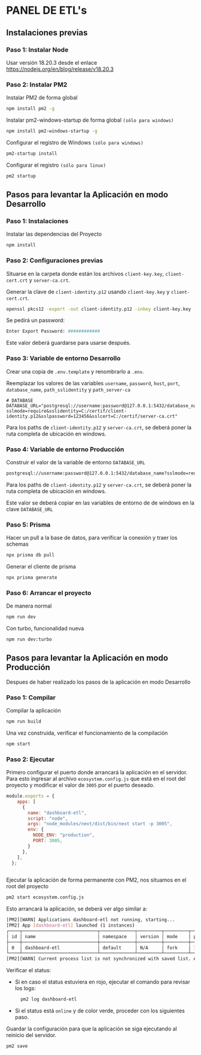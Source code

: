 # PANEL DE ETL's

## Instalaciones previas

### Paso 1: Instalar Node

Usar versión 18.20.3 desde el enlace https://nodejs.org/en/blog/release/v18.20.3

### Paso 2: Instalar PM2 

Instalar PM2 de forma global

```sh
npm install pm2 -g
```

Instalar pm2-windows-startup de forma global `(sólo para windows)`

```sh
npm install pm2-windows-startup -g
```

Configurar el registro de Windows `(sólo para windows)`

```sh
pm2-startup install
```

Configurar el registro `(sólo para linux)`

```sh
pm2 startup
```

## Pasos para levantar la Aplicación en modo Desarrollo

### Paso 1: Instalaciones

Instalar las dependencias del Proyecto

```sh
npm install
```

### Paso 2: Configuraciones previas

Situarse en la carpeta donde están los archivos `client-key.key`, `client-cert.crt` y `server-ca.crt`.

Generar la clave de `client-identity.p12` usando `client-key.key` y `client-cert.crt`.

```sh
openssl pkcs12 -export -out client-identity.p12 -inkey client-key.key -in client-cert.crt
```

Se pedirá un password:

```sh
Enter Export Password: ############
```

Este valor deberá guardarse para usarse después.

### Paso 3: Variable de entorno Desarrollo

Crear una copia de `.env.template` y renombrarlo a `.env`.

Reemplazar los valores de las variables `username`, `password`, `host`, `port`, `database_name`, `path_sslidentity` y `path_server-ca`

```properties
# DATABASE
DATABASE_URL="postgresql://username:password@127.0.0.1:5432/database_name?sslmode=require&sslidentity=C:/certif/client-identity.p12&sslpassword=123456&sslcert=C:/certif/server-ca.crt"
```

Para los paths de `client-identity.p12` y `server-ca.crt`, se deberá poner la ruta completa de ubicación en windows.

### Paso 4: Variable de entorno Producción

Construir el valor de la variable de entorno `DATABASE_URL`

```txt
postgresql://username:password@127.0.0.1:5432/database_name?sslmode=require&sslidentity=C:/certif/client-identity.p12&sslpassword=123456&sslcert=C:/certif/server-ca.crt
```

Para los paths de `client-identity.p12` y `server-ca.crt`, se deberá poner la ruta completa de ubicación en windows.

Este valor se deberá copiar en las variables de entorno de de windows en la clave `DATABASE_URL`

### Paso 5: Prisma

Hacer un pull a la base de datos, para verificar la conexión y traer los schemas

```sh
npx prisma db pull
```

Generar el cliente de prisma

```sh
npx prisma generate
```

### Paso 6: Arrancar el proyecto

De manera normal

```sh
npm run dev
```

Con turbo, funcionalidad nueva

```sh
npm run dev:turbo
```

## Pasos para levantar la Aplicación en modo Producción

Despues de haber realizado los pasos de la aplicación en modo Desarrollo

### Paso 1: Compilar

Compilar la aplicación

```sh
npm run build
```

Una vez construida, verificar el funcionamiento de la compilación

```sh
npm start
```

### Paso 2: Ejecutar

Primero configurar el puerto donde arrancará la aplicación en el servidor. Para esto ingresar al archivo `ecosystem.config.js` que está en el root del proyecto y modificar el valor de `3005` por el puerto deseado.

```javascript
module.exports = {
    apps: [
      {
        name: "dashboard-etl",
        script: "node",
        args: "node_modules/next/dist/bin/next start -p 3005",
        env: {
          NODE_ENV: "production",
          PORT: 3005,
        }
      },
    ],
  };
  
```

Ejecutar la aplicación de forma permanente con PM2, nos situamos en el root del proyecto

```sh
pm2 start ecosystem.config.js
```

Esto arrancará la aplicación, se deberá ver algo similar a:

```sh
[PM2][WARN] Applications dashboard-etl not running, starting...
[PM2] App [dashboard-etl] launched (1 instances)
┌────┬────────────────────────────┬─────────────┬─────────┬─────────┬──────────┬────────┬──────┬───────────┬──────────┬──────────┬──────────┬──────────┐
│ id │ name                       │ namespace   │ version │ mode    │ pid      │ uptime │ ↺    │ status    │ cpu      │ mem      │ user     │ watching │
├────┼────────────────────────────┼─────────────┼─────────┼─────────┼──────────┼────────┼──────┼───────────┼──────────┼──────────┼──────────┼──────────┤
│ 0  │ dashboard-etl              │ default     │ N/A     │ fork    │ 11128    │ 0s     │ 0    │ online    │ 0%       │ 51.0mb   │ carlo    │ disabled │
└────┴────────────────────────────┴─────────────┴─────────┴─────────┴──────────┴────────┴──────┴───────────┴──────────┴──────────┴──────────┴──────────┘
[PM2][WARN] Current process list is not synchronized with saved list. App ms-catalogs differs. Type 'pm2 save' to synchronize.
```

Verificar el status:

- Si en caso el status estuviera en rojo, ejecutar el comando para revisar los logs:
  ```sh
    pm2 log dashboard-etl
  ```

- Si el status está `online` y de color verde, proceder con los siguientes paso.

Guardar la configuración para que la aplicación se siga ejecutando al reinicio del servidor.

```sh
pm2 save
```